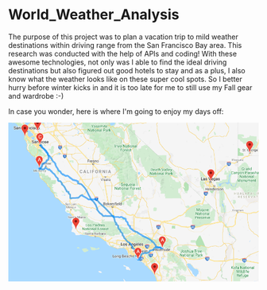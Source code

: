 # World_Weather_Analysis
The purpose of this project was to plan a vacation trip to mild weather destinations within driving range from the San Francisco Bay area. 
This research was conducted with the help of APIs and coding!
With these awesome technologies, not only was I able to find the ideal driving destinations but also figured out good hotels to stay and as a plus, I also know what the weather looks like on these super cool spots. So I better hurry before winter kicks in and it is too late for me to still use my Fall gear and wardrobe :-)

In case you wonder, here is where I'm going to enjoy my days off:

![](./Vacation_Itinerary/WeatherPy_travel_map.png)
